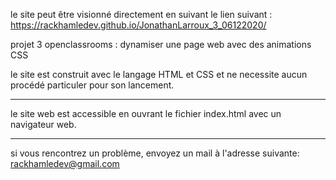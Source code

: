 le site peut être visionné directement en suivant le lien suivant : https://rackhamledev.github.io/JonathanLarroux_3_06122020/

projet 3 openclassrooms : dynamiser une page web avec des animations CSS

le site est construit avec le langage HTML et CSS et ne necessite aucun procédé particuler pour son lancement.

-------------------------------

le site web est accessible en ouvrant le fichier index.html avec un navigateur web.

-------------------------------

si vous rencontrez un problème, envoyez un mail à l'adresse suivante:
rackhamledev@gmail.com
